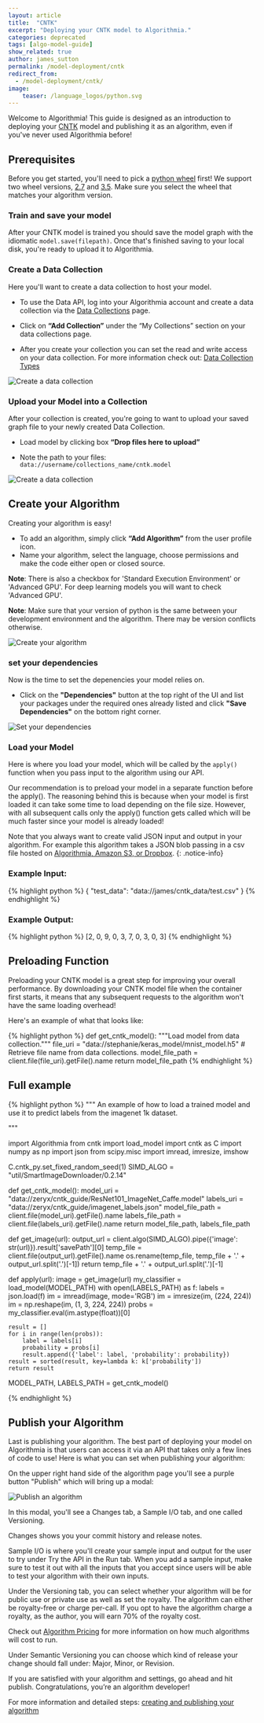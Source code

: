 ```yaml
---
layout: article
title:  "CNTK"
excerpt: "Deploying your CNTK model to Algorithmia."
categories: deprecated
tags: [algo-model-guide]
show_related: true
author: james_sutton
permalink: /model-deployment/cntk
redirect_from:
  - /model-deployment/cntk/
image:
    teaser: /language_logos/python.svg
---
```



Welcome to Algorithmia!
This guide is designed as an introduction to deploying your <a href="https://https://www.microsoft.com/en-us/cognitive-toolkit">CNTK</a> model and publishing it as an algorithm, even if you've never used Algorithmia before!


## Prerequisites

Before you get started, you'll need to pick a [python wheel][whl] first! We support two wheel versions, [2.7][wh_27] and [3.5][wh_35]. Make sure you select the wheel that matches your algorithm version.

### Train and save your model

After your CNTK model is trained you should save the model graph with the idiomatic `model.save(filepath)`. Once that's finished saving to your local disk, you're ready to upload it to Algorithmia.

### Create a Data Collection

Here you'll want to create a data collection to host your model.

- To use the Data API, log into your Algorithmia account and create a data collection via the <a href="{{site.baseurl}}/data/hosted">Data Collections</a> page.

- Click on **“Add Collection”** under the “My Collections” section on your data collections page.

- After you create your collection you can set the read and write access on your data collection. For more information check out: <a href="{{site.baseurl}}/data/hosted">Data Collection Types</a>

<img src="{{site.cdnurl}}{{site.baseurl}}/images/post_images/model_hosting/add_collection.png" alt="Create a data collection" class="screenshot img-sm">

### Upload your Model into a Collection

After your collection is created, you're going to want to upload your saved graph file to your newly created Data Collection.

- Load model by clicking box **“Drop files here to upload”**

- Note the path to your files: `data://username/collections_name/cntk.model`

<img src="{{site.cdnurl}}{{site.baseurl}}/images/post_images/model_hosting/add_collection.png" alt="Create a data collection" class="screenshot img-sm">

## Create your Algorithm

Creating your algorithm is easy!

- To add an algorithm, simply click **“Add Algorithm”** from the user profile icon.
- Name your algorithm, select the language, choose permissions and make the code either open or closed source.

**Note**: There is also a checkbox for 'Standard Execution Environment' or 'Advanced GPU'. For deep learning models you will want to check 'Advanced GPU'.

**Note**: Make sure that your version of python is the same between your development environment and the algorithm. There may be version conflicts otherwise.

<img src="{{site.cdnurl}}{{site.baseurl}}/images/post_images/model_hosting/create_new_alg_dl_python3.png" alt="Create your algorithm" class="screenshot img-sm">


### set your dependencies

Now is the time to set the depenencies your model relies on.

- Click on the **"Dependencies"** button at the top right of the UI and list your packages under the required ones already listed and click **"Save Dependencies"** on the bottom right corner.

<img src="{{site.cdnurl}}{{site.baseurl}}/images/post_images/model_hosting/cntk_dependencies.png" alt="Set your dependencies" class="screenshot img-md">


### Load your Model

Here is where you load your model, which will be called by the `apply()` function when you pass input to the algorithm using our API.

Our recommendation is to preload your model in a separate function before the apply(). The reasoning behind this is because when your model is first loaded it can take some time to load depending on the file size. However, with all subsequent calls only the apply() function gets called which will be much faster since your model is already loaded!

Note that you always want to create valid JSON input and output in your algorithm. For example this algorithm takes a JSON blob passing in a csv file hosted on [Algorithmia, Amazon S3, or Dropbox]({{site.baseurl}}/data/).
{: .notice-info}

### Example Input:

{% highlight python %}
{
   "test_data": "data://james/cntk_data/test.csv"
}
{% endhighlight %}


### Example Output:
{% highlight python %}
[2, 0, 9, 0, 3, 7, 0, 3, 0, 3]
{% endhighlight %}


## Preloading Function
Preloading your CNTK model is a great step for improving your overall performance. By downloading your CNTK model file when the container first starts, it means
that any subsequent requests to the algorithm won't have the same loading overhead!

Here's an example of what that looks like:

{% highlight python %}
def get_cntk_model():
    """Load model from data collection."""
    file_uri = "data://stephanie/keras_model/mnist_model.h5"
    # Retrieve file name from data collections.
    model_file_path = client.file(file_uri).getFile().name
    return model_file_path
{% endhighlight %}


## Full example

{% highlight python %}
"""
    An example of how to load a trained model and use it
    to predict labels from the imagenet 1k dataset.

"""

import Algorithmia
from cntk import load_model
import cntk as C
import numpy as np
import json
from scipy.misc import imread, imresize, imshow

C.cntk_py.set_fixed_random_seed(1)
SIMD_ALGO = "util/SmartImageDownloader/0.2.14"

def get_cntk_model():
    model_uri = "data://zeryx/cntk_guide/ResNet101_ImageNet_Caffe.model"
    labels_uri = "data://zeryx/cntk_guide/imagenet_labels.json"
    model_file_path = client.file(model_uri).getFile().name
    labels_file_path = client.file(labels_uri).getFile().name
return model_file_path, labels_file_path


def get_image(url):
    output_url = client.algo(SIMD_ALGO).pipe({'image': str(url)}).result['savePath'][0]
    temp_file = client.file(output_url).getFile().name
    os.rename(temp_file, temp_file + '.' + output_url.split('.')[-1])
    return temp_file + '.' + output_url.split('.')[-1]

def apply(url):
    image = get_image(url)
    my_classifier = load_model(MODEL_PATH)
    with open(LABELS_PATH) as f:
        labels = json.load(f)
    im = imread(image, mode='RGB')
    im = imresize(im, (224, 224))
    im = np.reshape(im, (1, 3, 224, 224))
    probs = my_classifier.eval(im.astype(float))[0]

    result = []
    for i in range(len(probs)):
        label = labels[i]
        probability = probs[i]
        result.append({'label': label, 'probability': probability})
    result = sorted(result, key=lambda k: k['probability'])
    return result


MODEL_PATH, LABELS_PATH = get_cntk_model()

{% endhighlight %}



## Publish your Algorithm
Last is publishing your algorithm. The best part of deploying your model on Algorithmia is that users can access it via an API that takes only a few lines of code to use! Here is what you can set when publishing your algorithm:

On the upper right hand side of the algorithm page you'll see a purple button "Publish" which will bring up a modal:

<img src="{{site.cdnurl}}{{site.baseurl}}/images/post_images/algo_dev_lang/publish_algorithm.png" alt="Publish an algorithm" class="screenshot img-sm">

In this modal, you'll see a Changes tab, a Sample I/O tab, and one called Versioning.

Changes shows you your commit history and release notes.

Sample I/O is where you'll create your sample input and output for the user to try under Try the API in the Run tab. When you add a sample input, make sure to test it out with all the inputs that you accept since users will be able to test your algorithm with their own inputs.

Under the Versioning tab, you can select whether your algorithm will be for public use or private use as well as set the royalty. The algorithm can either be royalty-free or charge per-call. If you opt to have the algorithm charge a royalty, as the author, you will earn 70% of the royalty cost.

Check out [Algorithm Pricing]({{site.baseurl}}/pricing/) for more information on how much algorithms will cost to run.

Under Semantic Versioning you can choose which kind of release your change should fall under: Major, Minor, or Revision.

If you are satisfied with your algorithm and settings, go ahead and hit publish. Congratulations, you’re an algorithm developer!


For more information and detailed steps: <a href="{{site.baseurl}}/algorithm-development/your-first-algo">creating and publishing your algorithm</a>


[whl]: https://docs.microsoft.com/en-us/cognitive-toolkit/setup-linux-python
[wh_35]: https://cntk.ai/PythonWheel/GPU/cntk-2.1-cp35-cp35m-linux_x86_64.whl
[wh_27]: https://cntk.ai/PythonWheel/GPU/cntk-2.1-cp27-cp27mu-linux_x86_64.whl
[here]: https://algorithmia.com/algorithms/zeryx/cntk_guide
